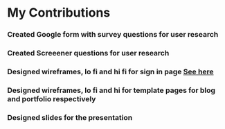 # My Contributions

### Created Google form with survey questions for user research 
### Created Screeener questions for user research
### Designed wireframes, lo fi and hi fi for sign in page [See here](https://www.figma.com/file/kokVUh8TvoS7fkXZs7UPkN/CMS-2-(Team_14)?node-id=21%3A24701)
### Designed wireframes, lo fi and hi for template pages for blog and portfolio respectively
### Designed slides for the presentation
